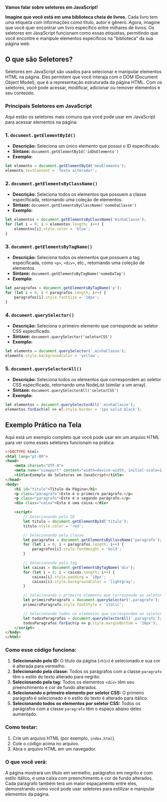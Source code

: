 **Vamos falar sobre seletores em JavaScript!**

**Imagine que você está em uma biblioteca cheia de livros.** Cada livro tem uma etiqueta com informações como título, autor e gênero. Agora, imagine que você quer encontrar um livro específico entre milhares de livros. Os seletores em JavaScript funcionam como essas etiquetas, permitindo que você encontre e manipule elementos específicos na "biblioteca" da sua página web.

## O que são Seletores?

Seletores em JavaScript são usados para selecionar e manipular elementos HTML na página. Eles permitem que você interaja com o DOM (Document Object Model), que é a representação estruturada da página HTML. Com os seletores, você pode acessar, modificar, adicionar ou remover elementos e seu conteúdo.

### Principais Seletores em JavaScript

Aqui estão os seletores mais comuns que você pode usar em JavaScript para acessar elementos na página:

### 1. **`document.getElementById()`**

- **Descrição:** Seleciona um único elemento que possui o ID especificado.
- **Sintaxe:** `document.getElementById('idDoElemento')`
- **Exemplo:**

```javascript
let elemento = document.getElementById('meuElemento');
elemento.textContent = 'Texto alterado!';
```

### 2. **`document.getElementsByClassName()`**

- **Descrição:** Seleciona todos os elementos que possuem a classe especificada, retornando uma coleção de elementos.
- **Sintaxe:** `document.getElementsByClassName('nomeDaClasse')`
- **Exemplo:**

```javascript
let elementos = document.getElementsByClassName('minhaClasse');
for (let i = 0; i < elementos.length; i++) {
    elementos[i].style.color = 'blue';
}
```

### 3. **`document.getElementsByTagName()`**

- **Descrição:** Seleciona todos os elementos que possuem a tag especificada, como `<p>`, `<div>`, etc., retornando uma coleção de elementos.
- **Sintaxe:** `document.getElementsByTagName('nomeDaTag')`
- **Exemplo:**

```javascript
let paragrafos = document.getElementsByTagName('p');
for (let i = 0; i < paragrafos.length; i++) {
    paragrafos[i].style.fontSize = '18px';
}
```

### 4. **`document.querySelector()`**

- **Descrição:** Seleciona o primeiro elemento que corresponde ao seletor CSS especificado.
- **Sintaxe:** `document.querySelector('seletorCSS')`
- **Exemplo:**

```javascript
let elemento = document.querySelector('.minhaClasse');
elemento.style.backgroundColor = 'yellow';
```

### 5. **`document.querySelectorAll()`**

- **Descrição:** Seleciona todos os elementos que correspondem ao seletor CSS especificado, retornando uma NodeList (similar a um array).
- **Sintaxe:** `document.querySelectorAll('seletorCSS')`
- **Exemplo:**

```javascript
let elementos = document.querySelectorAll('.minhaClasse');
elementos.forEach(el => el.style.border = '1px solid black');
```

## Exemplo Prático na Tela

Aqui está um exemplo completo que você pode usar em um arquivo HTML para ver como esses seletores funcionam na prática:

```html
<!DOCTYPE html>
<html lang="pt-BR">
<head>
    <meta charset="UTF-8">
    <meta name="viewport" content="width=device-width, initial-scale=1.0">
    <title>Exemplo de Seletores em JavaScript</title>
</head>
<body>
    <h1 id="titulo">Título da Página</h1>
    <p class="paragrafo">Este é o primeiro parágrafo.</p>
    <p class="paragrafo">Este é o segundo parágrafo.</p>
    <div class="caixa">Esta é uma caixa.</div>

    <script>
        // Selecionando pelo ID
        let titulo = document.getElementById('titulo');
        titulo.style.color = 'red';

        // Selecionando pela classe
        let paragrafos = document.getElementsByClassName('paragrafo');
        for (let i = 0; i < paragrafos.length; i++) {
            paragrafos[i].style.fontWeight = 'bold';
        }

        // Selecionando pela tag
        let caixas = document.getElementsByTagName('div');
        for (let i = 0; i < caixas.length; i++) {
            caixas[i].style.padding = '10px';
            caixas[i].style.backgroundColor = 'lightgray';
        }

        // Selecionando o primeiro elemento que corresponde ao seletor CSS
        let primeiroParagrafo = document.querySelector('.paragrafo');
        primeiroParagrafo.style.fontStyle = 'italic';

        // Selecionando todos os elementos que correspondem ao seletor CSS
        let todosParagrafos = document.querySelectorAll('.paragrafo');
        todosParagrafos.forEach(p => p.style.marginBottom = '20px');
    </script>
</body>
</html>
```

### Como esse código funciona:

1. **Selecionando pelo ID:** O título da página (`<h1>`) é selecionado e sua cor é alterada para vermelho.
2. **Selecionando pela classe:** Todos os parágrafos com a classe `paragrafo` têm o estilo do texto alterado para negrito.
3. **Selecionando pela tag:** Todos os elementos `<div>` têm seu preenchimento e cor de fundo alterados.
4. **Selecionando o primeiro elemento por seletor CSS:** O primeiro parágrafo é selecionado e o estilo do texto é alterado para itálico.
5. **Selecionando todos os elementos por seletor CSS:** Todos os parágrafos com a classe `paragrafo` têm o espaço abaixo deles aumentado.

### Como testar:

1. Crie um arquivo HTML (por exemplo, `index.html`).
2. Cole o código acima no arquivo.
3. Abra o arquivo HTML em um navegador.

### O que você verá:

A página mostrará um título em vermelho, parágrafos em negrito e com estilo itálico, e uma caixa com preenchimento e cor de fundo alterados. Cada parágrafo também terá um maior espaçamento entre eles, demonstrando como você pode usar seletores para estilizar e manipular elementos da página.